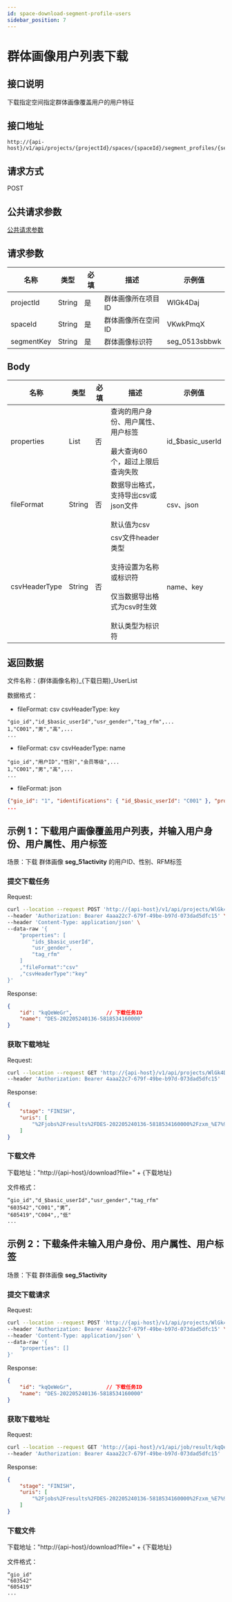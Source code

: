 ```yaml
---
id: space-download-segment-profile-users
sidebar_position: 7
---
```


# 群体画像用户列表下载

## 接口说明

下载指定空间指定群体画像覆盖用户的用户特征

## 接口地址

```
http://{api-host}/v1/api/projects/{projectId}/spaces/{spaceId}/segment_profiles/{segmentKey}/export_jobs
```

## 请求方式

POST

## 公共请求参数

[公共请求参数](../../open-api#公共请求参数)

## 请求参数

| 名称      | 类型   | 必填 | 描述                 | 示例值        |
| --------- | ------ | ---- | -------------------- | ------------- |
| projectId  | String | 是   | 群体画像所在项目ID | WlGk4Daj |
| spaceId  | String | 是   | 群体画像所在空间ID | VKwkPmqX 
| segmentKey | String | 是   | 群体画像标识符 | seg_0513sbbwk |

## Body

| 名称      | 类型   | 必填 | 描述                 | 示例值        |
| --------- | ------ | ---- | -------------------- | ------------- |
| properties | List | 否 | 查询的用户身份、用户属性、用户标签<br></br>最大查询60个，超过上限后查询失败 | id_$basic_userId |
| fileFormat | String | 否 | 数据导出格式，支持导出csv或json文件<br></br>默认值为csv | csv、json |
| csvHeaderType | String | 否 | csv文件header类型<br></br>支持设置为名称或标识符<br></br>仅当数据导出格式为csv时生效<br></br>默认类型为标识符 | name、key |

## 返回数据

文件名称：{群体画像名称}_{下载日期}_UserList

数据格式：

- fileFormat: csv  csvHeaderType: key

```csv
"gio_id","id_$basic_userId","usr_gender","tag_rfm",...
1,"C001","男","高",...
...
```

- fileFormat: csv  csvHeaderType: name

```csv
"gio_id","用户ID","性别","会员等级",...
1,"C001","男","高",...
...
```

- fileFormat: json

```json
{"gio_id": "1", "identifications": { "id_$basic_userId": "C001" }, "properties": { "usr_gender":"男", "tag_rfm": "高",... } }
...
```

## 示例 1：下载用户画像覆盖用户列表，并输入用户身份、用户属性、用户标签

场景：下载 群体画像 **seg_51activity** 的用户ID、性别、RFM标签

### 提交下载任务

Request:

```bash
curl --location --request POST 'http://{api-host}/v1/api/projects/WlGk4Daj/spaces/VKwkPmqX/segment_profiles/seg_51activity/export_jobs' \
--header 'Authorization: Bearer 4aaa22c7-679f-49be-b97d-073dad5dfc15' \
--header 'Content-Type: application/json' \
--data-raw '{
    "properties": [
        "ids_$basic_userId",
        "usr_gender",
        "tag_rfm"
    ]
    ,"fileFormat":"csv"
    ,"csvHeaderType":"key"
}'
```

Response:


```json
{
    "id": "kqQeWeGr",           // 下载任务ID
    "name": "DES-202205240136-5818534160000"
}
```

### 获取下载地址

Request:

```bash
curl --location --request GET 'http://{api-host}/v1/api/projects/WlGk4Daj/job/result/kqQeWeGr' \
--header 'Authorization: Bearer 4aaa22c7-679f-49be-b97d-073dad5dfc15'
```

Response:


```json
{
    "stage": "FINISH",
    "uris": [
        "%2Fjobs%2Fresults%2FDES-202205240136-5818534160000%2Fzxm_%E7%94%A8%E6%88%B7_%E5%AD%97%E7%AC%A6%E4%B8%B2_%E5%8A%A0%E5%AF%86_2022-04-26_UserList.csv"   // 下载地址
    ]
}
```

### 下载文件

下载地址："http://{api-host}/download?file=" + {下载地址}

文件格式：

```csv
“gio_id","d_$basic_userId","usr_gender","tag_rfm"
"603542","C001","男”,
"605419","C004",,"低"
...
```

## 示例 2：下载条件未输入用户身份、用户属性、用户标签

场景：下载 群体画像 **seg_51activity**

### 提交下载请求

Request:

```bash
curl --location --request POST 'http://{api-host}/v1/api/projects/WlGk4Daj/spaces/VKwkPmqX/segment_profiles/seg_51activity/export_jobs' \
--header 'Authorization: Bearer 4aaa22c7-679f-49be-b97d-073dad5dfc15' \
--header 'Content-Type: application/json' \
--data-raw '{
    "properties": []
}'
```

Response:


```json
{
    "id": "kqQeWeGr",           // 下载任务ID
    "name": "DES-202205240136-5818534160000"
}
```

### 获取下载地址

Request:

```bash
curl --location --request GET 'http://{api-host}/v1/api/job/result/kqQeWeGr' \
--header 'Authorization: Bearer 4aaa22c7-679f-49be-b97d-073dad5dfc15'
```

Response:

```json
{
    "stage": "FINISH",
    "uris": [
        "%2Fjobs%2Fresults%2FDES-202205240136-5818534160000%2Fzxm_%E7%94%A8%E6%88%B7_%E5%AD%97%E7%AC%A6%E4%B8%B2_%E5%8A%A0%E5%AF%86_2022-04-26_UserList.csv"   // 下载地址
    ]
}
```

### 下载文件

下载地址："http://{api-host}/download?file=" + {下载地址}

文件格式：

```csv
“gio_id"
"603542"
"605419"
...
```